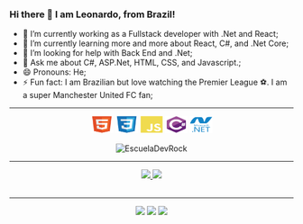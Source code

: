 ### Hi there 👋 I am Leonardo, from Brazil!

- 🔭 I’m currently working as a Fullstack developer with .Net and React;
- 🌱 I’m currently learning more and more about React, C#, and .Net Core;
- 🤔 I’m looking for help with Back End and .Net;
- 💬 Ask me about C#, ASP.Net, HTML, CSS, and Javascript.;
- 😄 Pronouns: He;
- ⚡ Fun fact: I am Brazilian but love watching the Premier League ⚽. I am a super Manchester United FC fan;

<hr />
  
<!-- Most used languages -->

<!-- Site de Badges -> https://dev.to/envoy_/150-badges-for-github-pnk -->
<div align="center">
  <img align="center" alt="Leonardo-HTML" height="30" width="40" src="https://raw.githubusercontent.com/devicons/devicon/master/icons/html5/html5-original.svg">
  <img align="center" alt="Leonardo-CSS" height="30" width="40" src="https://raw.githubusercontent.com/devicons/devicon/master/icons/css3/css3-original.svg">
  <img align="center" alt="Leonardo-Js" height="30" width="40" src="https://raw.githubusercontent.com/devicons/devicon/master/icons/javascript/javascript-plain.svg">
  <img align="center" alt="Leonardo-C#" height="30" width="40" src="https://raw.githubusercontent.com/devicons/devicon/master/icons/csharp/csharp-original.svg">
  <img align="center" alt="Leonardo-C#" height="30" width="40" src="https://raw.githubusercontent.com/devicons/devicon/master/icons/dot-net/dot-net-plain-wordmark.svg">
  <br />
  <br />
  
  <img align="center" alt="EscuelaDevRock" height="90" width="120" src="https://media.giphy.com/media/SS8CV2rQdlYNLtBCiF/giphy.gif">
  

  <!-- Languages that I yet don't use
  More Icons https://github.com/devicons/devicon/tree/master/icons
  <img align="center" alt="Leonardo-React" height="30" width="40" src="https://raw.githubusercontent.com/devicons/devicon/master/icons/react/react-original.svg">
  <img align="center" alt="Leonardo-Python" height="30" width="40" src=""https://raw.githubusercontent.com/devicons/devicon/master/icons/python/python-original.svg"">
  <img align="center" alt="Leonardo-Ts" height="30" width="40" src="https://raw.githubusercontent.com/devicons/devicon/master/icons/typescript/typescript-plain.svg">
  -->
</div>

<hr />

<!-- User status -->

<div align="center">
  <a href="https://github.com/leopoliveira">
  <img height="180em" src="https://github-readme-stats.vercel.app/api?username=leopoliveira&show_icons=true&theme=highcontrast&include_all_commits=true&count_private=true"/>
  <img height="180em" src="https://github-readme-stats.vercel.app/api/top-langs/?username=leopoliveira&layout=compact&langs_count=7&theme=highcontrast"/>
</div>

 <br />

 <hr />

<!-- Social medias -->

<div align="center"> 
  <a href="https://www.linkedin.com/in/leopoliveira/" target="_blank"><img src="https://img.shields.io/badge/-LinkedIn-%230077B5?style=for-the-badge&logo=linkedin&logoColor=white" target="_blank"></a>
  <a href = "mailto:poliveira.leonardo@gmail.com"><img src="https://img.shields.io/badge/-Gmail-%23333?style=for-the-badge&logo=gmail&logoColor=white" target="_blank"></a>
  <a href = "https://api.whatsapp.com/send/?phone=5562992564956&text&app_absent=0"><img src="https://img.shields.io/badge/WhatsApp-25D366?style=for-the-badge&logo=whatsapp&logoColor=white" target="_blank"></a>
 </div>
